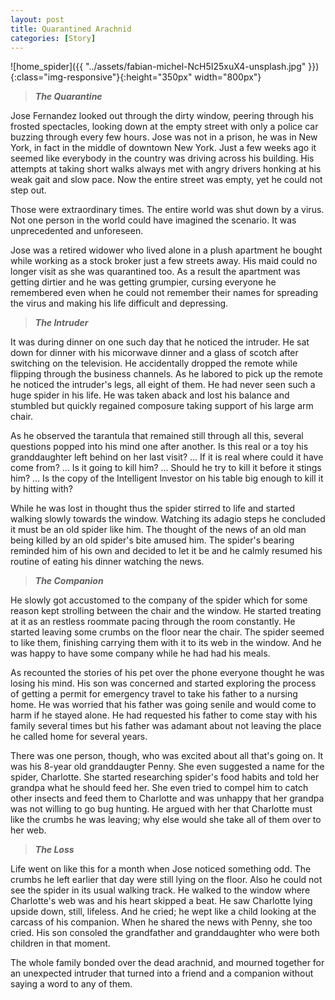 ```yaml
---
layout: post
title: Quarantined Arachnid
categories: [Story]
---
```


![home_spider]({{ "../assets/fabian-michel-NcH5I25xuX4-unsplash.jpg" }}){:class="img-responsive"}{:height="350px" width="800px"}


> ***The Quarantine***

Jose Fernandez looked out through the dirty window, peering through his frosted spectacles, looking down at the empty street with only a police car buzzing through every few hours. Jose was not in a prison, he was in New York, in fact in the middle of downtown New York. Just a few weeks ago it seemed like everybody in the country was driving across his building. His attempts at taking short walks always met with angry drivers honking at his weak gait and slow pace. Now the entire street was empty, yet he could not step out.

Those were extraordinary times. The entire world was shut down by a virus. Not one person in the world could have imagined the scenario. It was unprecedented and unforeseen.

Jose was a retired widower who lived alone in a plush apartment he bought while working as a stock broker just a few streets away. His maid could no longer visit as she was quarantined too. As a result the apartment was getting dirtier and he was getting grumpier, cursing everyone he remembered even when he could not remember their names for spreading the virus and making his life difficult and depressing.


> ***The Intruder***

It was during dinner on one such day that he noticed the intruder. He sat down for dinner with his micorwave dinner and a glass of scotch after switching on the television. He accidentally dropped the remote while flipping through the business channels. As he labored to pick up the remote he noticed the intruder's legs, all eight of them. He had never seen such a huge spider in his life. He was taken aback and lost his balance and stumbled but quickly regained composure taking support of his large arm chair.

As he observed the tarantula that remained still through all this, several questions popped into his mind one after another. Is this real or a toy his granddaughter left behind on her last visit? ... If it is real where could it have come from? ... Is it going to kill him? ... Should he try to kill it before it stings him? ... Is the copy of the Intelligent Investor on his table big enough to kill it by hitting with?

While he was lost in thought thus the spider stirred to life and started walking slowly towards the window. Watching its adagio steps he concluded it must be an old spider like him. The thought of the news of an old man being killed by an old spider's bite amused him. The spider's bearing reminded him of his own and decided to let it be and he calmly resumed his routine of eating his dinner watching the news.


> ***The Companion***

He slowly got accustomed to the company of the spider which for some reason kept strolling between the chair and the window. He started treating at it as an restless roommate pacing through the room constantly. He started leaving some crumbs on the floor near the chair. The spider seemed to like them, finishing carrying them with it to its web in the window. And he was happy to have some company while he had had his meals.

As recounted the stories of his pet over the phone everyone thought he was losing his mind. His son was concerned and started exploring the process of getting a permit for emergency travel to take his father to a nursing home. He was worried that his father was going senile and would come to harm if he stayed alone. He had requested his father to come stay with his family several times but his father was adamant about not leaving the place he called home for several years.

There was one person, though, who was excited about all that's going on. It was his 8-year old granddaugter Penny. She even suggested a name for the spider, Charlotte. She started researching spider's food habits and told her grandpa what he should feed her. She even tried to compel him to catch other insects and feed them to Charlotte and was unhappy that her grandpa was not willing to go bug hunting. He argued with her that Charlotte must like the crumbs he was leaving; why else would she take all of them over to her web.


> ***The Loss***

Life went on like this for a month when Jose noticed something odd. The crumbs he left earlier that day were still lying on the floor. Also he could not see the spider in its usual walking track. He walked to the window where Charlotte's web was and his heart skipped a beat. He saw Charlotte lying upside down, still, lifeless. And he cried; he wept like a child looking at the carcass of his companion. When he shared the news with Penny, she too cried. His son consoled the grandfather and granddaughter who were both children in that moment.

The whole family bonded over the dead arachnid, and mourned together for an unexpected intruder that turned into a friend and a companion without saying a word to any of them.
